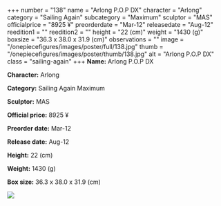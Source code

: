 +++
number = "138"
name = "Arlong P.O.P DX"
character = "Arlong"
category = "Sailing Again"
subcategory = "Maximum"
sculptor = "MAS"
officialprice = "8925 ¥"
preorderdate = "Mar-12"
releasedate = "Aug-12"
reedition1 = ""
reedition2 = ""
height = "22 (cm)"
weight = "1430 (g)"
boxsize = "36.3 x 38.0 x 31.9 (cm)"
observations = ""
image = "/onepiecefigures/images/poster/full/138.jpg"
thumb = "/onepiecefigures/images/poster/thumb/138.jpg"
alt = "Arlong P.O.P DX"
class = "sailing-again"
+++
**Name:** Arlong P.O.P DX

**Character:** Arlong

**Category:** Sailing Again  Maximum 

**Sculptor:** MAS

**Official price:** 8925 ¥

**Preorder date:** Mar-12

**Release date:** Aug-12

**Height:** 22 (cm)

**Weight:** 1430 (g)

**Box size:** 36.3 x 38.0 x 31.9 (cm)

<img src="/onepiecefigures/images/poster/thumb/138.jpg">